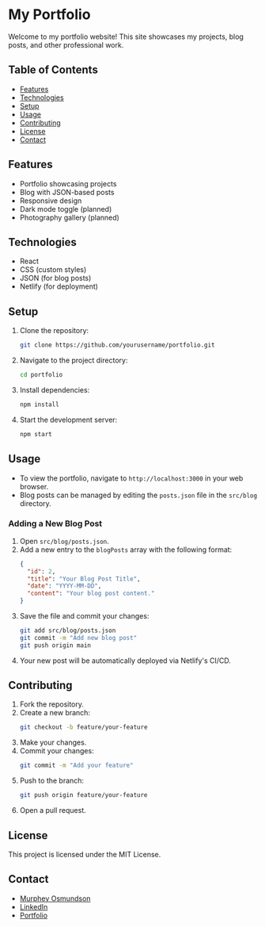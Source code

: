 # My Portfolio

Welcome to my portfolio website! This site showcases my projects, blog posts, and other professional work.

## Table of Contents

- [Features](#features)
- [Technologies](#technologies)
- [Setup](#setup)
- [Usage](#usage)
- [Contributing](#contributing)
- [License](#license)
- [Contact](#contact)

## Features

- Portfolio showcasing projects
- Blog with JSON-based posts
- Responsive design
- Dark mode toggle (planned)
- Photography gallery (planned)

## Technologies

- React
- CSS (custom styles)
- JSON (for blog posts)
- Netlify (for deployment)

## Setup

1. Clone the repository:
    ```sh
    git clone https://github.com/yourusername/portfolio.git
    ```
2. Navigate to the project directory:
    ```sh
    cd portfolio
    ```
3. Install dependencies:
    ```sh
    npm install
    ```
4. Start the development server:
    ```sh
    npm start
    ```

## Usage

- To view the portfolio, navigate to `http://localhost:3000` in your web browser.
- Blog posts can be managed by editing the `posts.json` file in the `src/blog` directory.

### Adding a New Blog Post

1. Open `src/blog/posts.json`.
2. Add a new entry to the `blogPosts` array with the following format:
    ```json
    {
      "id": 2,
      "title": "Your Blog Post Title",
      "date": "YYYY-MM-DD",
      "content": "Your blog post content."
    }
    ```
3. Save the file and commit your changes:
    ```sh
    git add src/blog/posts.json
    git commit -m "Add new blog post"
    git push origin main
    ```
4. Your new post will be automatically deployed via Netlify's CI/CD.

## Contributing

1. Fork the repository.
2. Create a new branch:
    ```sh
    git checkout -b feature/your-feature
    ```
3. Make your changes.
4. Commit your changes:
    ```sh
    git commit -m "Add your feature"
    ```
5. Push to the branch:
    ```sh
    git push origin feature/your-feature
    ```
6. Open a pull request.

## License

This project is licensed under the MIT License.

## Contact

- [Murphey Osmundson](mailto:mosmundson88@gmail.com)
- [LinkedIn](https://www.linkedin.com/in/murphey-osmundson)
- [Portfolio](https://main--murphs-portfolio.netlify.app/)

